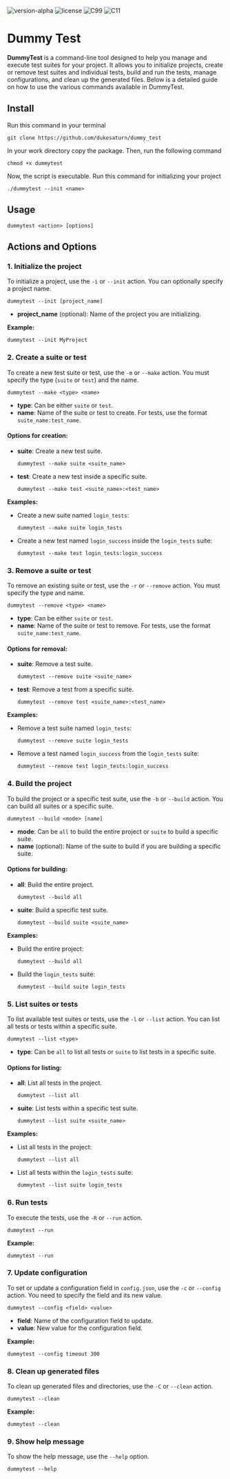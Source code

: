 ![version-alpha](https://img.shields.io/badge/version-alpha-orange)
![license](https://img.shields.io/badge/license-MIT-brightgreen)
![C99](https://img.shields.io/badge/C-99-blue)
![C11](https://img.shields.io/badge/C-11-brightgreen)

# Dummy Test

**DummyTest** is a command-line tool designed to help you manage and execute test suites for your project. It allows you to initialize projects, create or remove test suites and individual tests, build and run the tests, manage configurations, and clean up the generated files. Below is a detailed guide on how to use the various commands available in DummyTest.

## Install

Run this command in your terminal
```code
git clone https://github.com/dukesaturn/dummy_test
``` 
In your work directory copy the package. 
Then, run the following command
```
chmod +x dummytest
```
Now, the script is executable.
Run this command for initializing your project

```
./dummytest --init <name>
```

## Usage

`dummytest <action> [options]`

## Actions and Options

### 1. Initialize the project
To initialize a project, use the `-i` or `--init` action. You can optionally specify a project name.

`dummytest --init [project_name]`

- **project_name** (optional): Name of the project you are initializing.

**Example:**

`dummytest --init MyProject`

### 2. Create a suite or test
To create a new test suite or test, use the `-m` or `--make` action. You must specify the type (`suite` or `test`) and the name.

`dummytest --make <type> <name>`

- **type**: Can be either `suite` or `test`.
- **name**: Name of the suite or test to create. For tests, use the format `suite_name:test_name`.

#### Options for creation:
- **suite**: Create a new test suite.

  `dummytest --make suite <suite_name>`

- **test**: Create a new test inside a specific suite.

  `dummytest --make test <suite_name>:<test_name>`

**Examples:**
- Create a new suite named `login_tests`:

  `dummytest --make suite login_tests`

- Create a new test named `login_success` inside the `login_tests` suite:

  `dummytest --make test login_tests:login_success`

### 3. Remove a suite or test
To remove an existing suite or test, use the `-r` or `--remove` action. You must specify the type and name.

`dummytest --remove <type> <name>`

- **type**: Can be either `suite` or `test`.
- **name**: Name of the suite or test to remove. For tests, use the format `suite_name:test_name`.

#### Options for removal:
- **suite**: Remove a test suite.

  `dummytest --remove suite <suite_name>`

- **test**: Remove a test from a specific suite.

  `dummytest --remove test <suite_name>:<test_name>`

**Examples:**
- Remove a test suite named `login_tests`:

  `dummytest --remove suite login_tests`

- Remove a test named `login_success` from the `login_tests` suite:

  `dummytest --remove test login_tests:login_success`

### 4. Build the project
To build the project or a specific test suite, use the `-b` or `--build` action. You can build all suites or a specific suite.

`dummytest --build <mode> [name]`

- **mode**: Can be `all` to build the entire project or `suite` to build a specific suite.
- **name** (optional): Name of the suite to build if you are building a specific suite.

#### Options for building:
- **all**: Build the entire project.

  `dummytest --build all`

- **suite**: Build a specific test suite.

  `dummytest --build suite <suite_name>`

**Examples:**
- Build the entire project:

  `dummytest --build all`

- Build the `login_tests` suite:

  `dummytest --build suite login_tests`

### 5. List suites or tests
To list available test suites or tests, use the `-l` or `--list` action. You can list all tests or tests within a specific suite.

`dummytest --list <type>`

- **type**: Can be `all` to list all tests or `suite` to list tests in a specific suite.

#### Options for listing:
- **all**: List all tests in the project.

  `dummytest --list all`

- **suite**: List tests within a specific test suite.

  `dummytest --list suite <suite_name>`

**Examples:**
- List all tests in the project:

  `dummytest --list all`

- List all tests within the `login_tests` suite:

  `dummytest --list suite login_tests`

### 6. Run tests
To execute the tests, use the `-R` or `--run` action.

`dummytest --run`

**Example:**

`dummytest --run`

### 7. Update configuration
To set or update a configuration field in `config.json`, use the `-c` or `--config` action. You need to specify the field and its new value.

`dummytest --config <field> <value>`

- **field**: Name of the configuration field to update.
- **value**: New value for the configuration field.

**Example:**

`dummytest --config timeout 300`

### 8. Clean up generated files
To clean up generated files and directories, use the `-C` or `--clean` action.

`dummytest --clean`

**Example:**

`dummytest --clean`

### 9. Show help message
To show the help message, use the `--help` option.

`dummytest --help`

